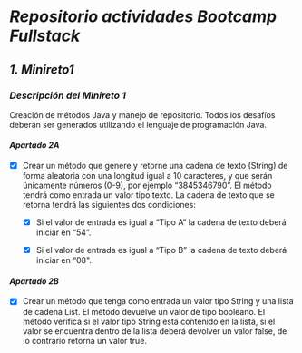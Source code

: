 # ***Repositorio actividades Bootcamp Fullstack***
 
## ***1. Minireto1***
### ***Descripción del Minireto 1*** 
Creación de métodos Java y manejo de repositorio. Todos los desafíos deberán ser generados utilizando el lenguaje de programación Java.
#### *Apartado 2A*
- [x] Crear un método que genere y retorne una cadena de texto (String) de forma aleatoria con una longitud igual a 10 caracteres, y que serán únicamente números (0-9), por ejemplo “3845346790”. El método tendrá como entrada un valor tipo texto. La cadena de texto que se retorna tendrá las siguientes dos condiciones:

    - [x] Si el valor de entrada es igual a “Tipo A” la cadena de texto deberá iniciar en “54”.

    - [x] Si el valor de entrada es igual a “Tipo B” la cadena de texto deberá iniciar en “08".

#### *Apartado 2B*
- [x] Crear un método que tenga como entrada un valor tipo String y una lista de cadena List<String>. El método devuelve un valor de tipo booleano. El método verifica si el valor tipo String está contenido en la lista, si el valor se encuentra dentro de la lista deberá devolver un valor false, de lo contrario retorna un valor true.
